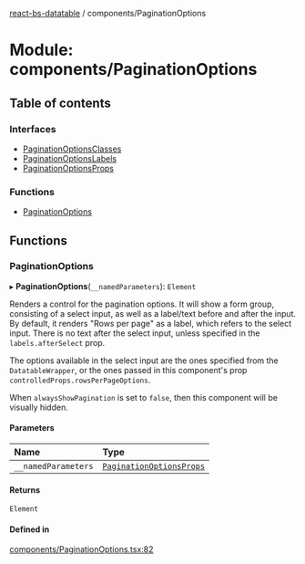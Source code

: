 [react-bs-datatable](../README.md) / components/PaginationOptions

# Module: components/PaginationOptions

## Table of contents

### Interfaces

- [PaginationOptionsClasses](../interfaces/components_PaginationOptions.PaginationOptionsClasses.md)
- [PaginationOptionsLabels](../interfaces/components_PaginationOptions.PaginationOptionsLabels.md)
- [PaginationOptionsProps](../interfaces/components_PaginationOptions.PaginationOptionsProps.md)

### Functions

- [PaginationOptions](components_PaginationOptions.md#paginationoptions)

## Functions

### PaginationOptions

▸ **PaginationOptions**(`__namedParameters`): `Element`

Renders a control for the pagination options. It will show a form group, consisting of
a select input, as well as a label/text before and after the input. By default,
it renders "Rows per page" as a label, which refers to the select input. There is no
text after the select input, unless specified in the `labels.afterSelect` prop.

The options available in the select input are the ones specified from the `DatatableWrapper`,
or the ones passed in this component's prop `controlledProps.rowsPerPageOptions`.

When `alwaysShowPagination` is set to `false`, then this component will be visually hidden.

#### Parameters

| Name | Type |
| :------ | :------ |
| `__namedParameters` | [`PaginationOptionsProps`](../interfaces/components_PaginationOptions.PaginationOptionsProps.md) |

#### Returns

`Element`

#### Defined in

[components/PaginationOptions.tsx:82](https://github.com/imballinst/react-bs-datatable/blob/a980185/src/components/PaginationOptions.tsx#L82)
